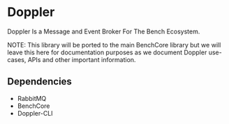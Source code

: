 # Doppler
Doppler Is a Message and Event Broker For The Bench Ecosystem. 

NOTE: This library will be ported to the main BenchCore library but we will leave this here for documentation purposes as we document Doppler use-cases, APIs and other important information.


## Dependencies
- RabbitMQ
- BenchCore
- Doppler-CLI

